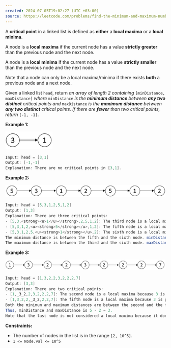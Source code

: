 ```yaml
---
created: 2024-07-05T19:02:27 (UTC +03:00)
source: https://leetcode.com/problems/find-the-minimum-and-maximum-number-of-nodes-between-critical-points/description/?envType=daily-question&envId=2024-07-05
---
```

A **critical point** in a linked list is defined as **either** a **local maxima** or a **local minima**.

A node is a **local maxima** if the current node has a value **strictly greater** than the previous node and the next node.

A node is a **local minima** if the current node has a value **strictly smaller** than the previous node and the next node.

Note that a node can only be a local maxima/minima if there exists **both** a previous node and a next node.

Given a linked list `head`, return _an array of length 2 containing_ `[minDistance, maxDistance]` _where_ `minDistance` _is the **minimum distance** between **any two distinct** critical points and_ `maxDistance` _is the **maximum distance** between **any two distinct** critical points. If there are **fewer** than two critical points, return_ `[-1, -1]`.


**Example 1:**

![alt text](image.png)

``` Java
Input: head = [3,1]
Output: [-1,-1]
Explanation: There are no critical points in [3,1].
```


**Example 2:**

![alt text](image-1.png)

``` Java
Input: head = [5,3,1,2,5,1,2]
Output: [1,3]
Explanation: There are three critical points:
- [5,3,<strong><u>1</u></strong>,2,5,1,2]: The third node is a local minima because 1 is less than 3 and 2.
- [5,3,1,2,<u><strong>5</strong></u>,1,2]: The fifth node is a local maxima because 5 is greater than 2 and 1.
- [5,3,1,2,5,<u><strong>1</strong></u>,2]: The sixth node is a local minima because 1 is less than 5 and 2.
The minimum distance is between the fifth and the sixth node. minDistance = 6 - 5 = 1.
The maximum distance is between the third and the sixth node. maxDistance = 6 - 3 = 3.
```


**Example 3:**

![alt text](image-2.png)

``` Java
Input: head = [1,3,2,2,3,2,2,2,7]
Output: [3,3]
Explanation: There are two critical points:
- [1,_3_2,2,3,2,2,2,7]: The second node is a local maxima because 3 is greater than 1 and 2.
- [1,3,2,2,_3_2,2,2,7]: The fifth node is a local maxima because 3 is greater than 2 and 2.
Both the minimum and maximum distances are between the second and the fifth node.
Thus, minDistance and maxDistance is 5 - 2 = 3.
Note that the last node is not considered a local maxima because it does not have a next node.
```


**Constraints:**

-   The number of nodes in the list is in the range `[2, 10^5]`.
-   `1 <= Node.val <= 10^5`
